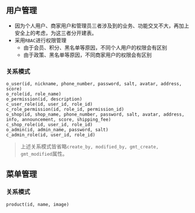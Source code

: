## 用户管理
- 因为个人用户、商家用户和管理员三者涉及到的业务、功能交叉不大，再加上安全上的考虑，为这三者分开建表。
- 采用`RBAC`进行权限管理
	- 由于会员、积分、黑名单等原因，不同个人用户的权限会有区别
	- 由于政策、黑名单等原因，不同商家用户的权限会有区别
### 关系模式
```
o_user(id, nickname, phone_number, password, salt, avatar, address, score)
o_role(id, role_name)
o_permission(id, description)
c_user_role(id, user_id, role_id)
c_role_permission(id, role_id, permission_id)
o_shop(id, shop_name, phone_number, password, salt, avatar, address, info, announcement, score, shipping_fee)
c_shop_role(id, user_id, role_id)
o_admin(id, admin_name, password, salt)
c_admin_role(id, user_id, role_id)
```
> 上述关系模式皆省略`create_by, modified_by, gmt_create, gmt_modified`属性。

## 菜单管理
### 关系模式
```
product(id, name, image)
```
<!--stackedit_data:
eyJoaXN0b3J5IjpbLTIwNTY3MjA1MiwxNDIwOTc2MDg5LC03Mj
I4MDQyNDUsLTIxMjM4NzYwMzEsLTE3MTgyMTQxNSwtMTY5ODA4
NDkxNCwtMTg1MzY4MTA0MCwxNjQxOTY3NTgyLDIxMTYxNTMwOD
YsLTE5MjE0MjE2OTZdfQ==
-->